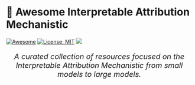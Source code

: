 # 🌟 Awesome Interpretable Attribution Mechanistic
  
[![Awesome](https://awesome.re/badge.svg)](https://awesome.re)
[![License: MIT](https://img.shields.io/badge/License-MIT-green.svg)](https://opensource.org/licenses/MIT)
![](https://img.shields.io/github/last-commit/RuoyuChen10/Awesome-Interpretable-Attribution-Mechanistic?color=green)  

</div>


<div align="center">
  <p style="font-size:20px;"><em>A curated collection of resources focused on the Interpretable Attribution Mechanistic from small models to large models.</em></p>
</div>
